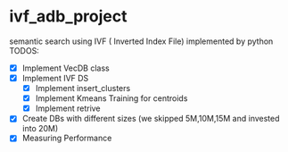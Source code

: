 # ivf_adb_project
semantic search using IVF ( Inverted Index File) implemented by python
TODOS:
- [x] Implement VecDB class 
- [x] Implement IVF DS
    - [x] Implement insert_clusters
    - [x] Implement Kmeans Training for centroids 
    - [x] Implement retrive
- [x] Create DBs with different sizes (we skipped 5M,10M,15M and invested into 20M)
- [x] Measuring Performance
